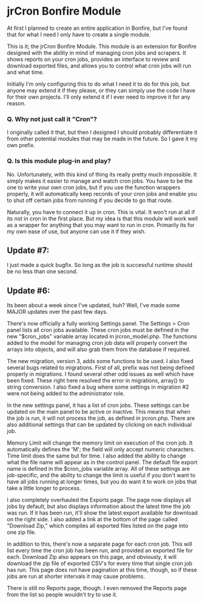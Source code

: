 # jrCron Bonfire Module

At first I planned to create an entire application in Bonfire, but I've found that for what I need I only have to create a single module.


This is it; the jrCron Bonfire Module. This module is an extension for Bonfire designed with the ability in mind of managing cron jobs and scrapers. It shows reports on your cron jobs, provides an interface to review and download exported files, and allows you to control what cron jobs will run and what time.


Initially I'm only configuring this to do what I need it to do for this job, but anyone may extend it if they please, or they can simply use the code I have for their own projects. I'll only extend it if I ever need to improve it for any reason.



### Q. Why not just call it "Cron"?

I originally called it that, but then I designed I should probably differentiate it from other potential modules that may be made in the future. So I gave it my own prefix.


### Q. Is this module plug-in and play?

No. Unfortunately, with this kind of thing its really pretty much impossible. It simply makes it easier to manage and watch cron jobs. You have to be the one to write your own cron jobs, but if you use the function wrappers properly, it will automatically keep records of your cron jobs and enable you to shut off certain jobs from running if you decide to go that route.

Naturally, you have to connect it up in cron. This is vital. It won't run at all if its not in cron in the first place. But my idea is that this module will work well as a wrapper for anything that you may want to run in cron. Primarily its for my own ease of use, but anyone can use it if they wish.



## Update #7:

I just made a quick bugfix. So long as the job is successful runtime should be no less than one second.


## Update #6:

Its been about a week since I've updated, huh? Well, I've made some MAJOR updates over the past few days.

There's now officially a fully working Settings panel. The Settings > Cron panel lists all cron jobs available. These cron jobs must be defined in the new "$cron_jobs" variable array located in jrcron_model.php. The functions added to the model for managing cron job data will properly convert the arrays into objects, and will also grab them from the database if required.

The new migration, version 3, adds some functions to be used. I also fixed several bugs related to migrations. First of all, prefix was not being defined properly in migrations. I found several other odd issues as well which have been fixed. These right here resolved the error in migrations, array() to string conversion. I also fixed a bug where some settings in migration #2 were not being added to the administrator role.

In the new settings panel, it has a list of cron jobs. These settings can be updated on the main panel to be active or inactive. This means that when the job is run, it will not process the job, as defined in jrcron.php. There are also additional settings that can be updated by clicking on each individual job.

Memory Limit will change the memory limit on execution of the cron job. It automatically defines the 'M'; the field will only accept numeric characters. Time limit does the same but for time. I also added the ability to change what the file name will appear as in the control panel. The default file export name is defined in the $cron_jobs variable array. All of these settings are job-specific, and the ability to change the limit is useful if you don't want to have all jobs running at longer times, but you do want it to work on jobs that take a little longer to process.

I also completely overhauled the Exports page. The page now displays all jobs by default, but also displays information about the latest time the job was run. If it has been run, it'll show the latest export available for download on the right side. I also added a link at the bottom of the page called "Download Zip," which compiles all exported files listed on the page into one zip file.

In addition to this, there's now a separate page for each cron job. This will list every time the cron job has been run, and provided an exported file for each. Download Zip also appears on this page, and obviously, it will download the zip file of exported CSV's for every time that single cron job has run. This page does not have pagination at this time, though, so if these jobs are run at shorter intervals it may cause problems.

There is still no Reports page, though. I even removed the Reports page from the list so people wouldn't try to use it.